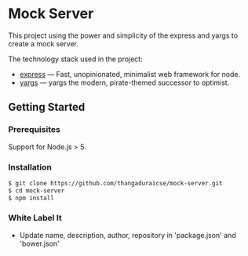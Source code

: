 # Mock Server

This project using the power and simplicity of the express and yargs to create a mock server.

The technology stack used in the project:

- [express](https://expressjs.com/en/4x/api.html) — Fast, unopinionated, minimalist web framework for node.
- [yargs](http://yargs.js.org/) — yargs the modern, pirate-themed successor to optimist.

## Getting Started

### Prerequisites

Support for Node.js > 5.

### Installation

```sh
$ git clone https://github.com/thangaduraicse/mock-server.git
$ cd mock-server
$ npm install
```

### White Label It

- Update name, description, author, repository in 'package.json' and 'bower.json'

